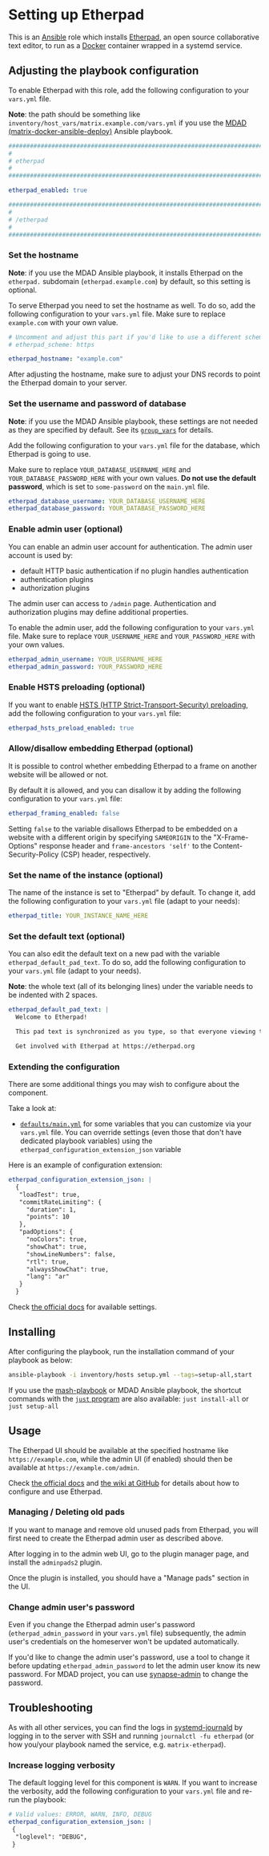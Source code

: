 <!--
SPDX-FileCopyrightText: 2021 Béla Becker
SPDX-FileCopyrightText: 2021 - 2024 Slavi Pantaleev
SPDX-FileCopyrightText: 2021 pushytoxin
SPDX-FileCopyrightText: 2022 Jim Myhrberg
SPDX-FileCopyrightText: 2022 Nikita Chernyi
SPDX-FileCopyrightText: 2022 felixx9
SPDX-FileCopyrightText: 2024 - 2025 Suguru Hirahara

SPDX-License-Identifier: AGPL-3.0-or-later
-->

# Setting up Etherpad

This is an [Ansible](https://www.ansible.com/) role which installs [Etherpad](https://etherpad.org), an open source collaborative text editor, to run as a [Docker](https://www.docker.com/) container wrapped in a systemd service.

## Adjusting the playbook configuration

To enable Etherpad with this role, add the following configuration to your `vars.yml` file.

**Note**: the path should be something like `inventory/host_vars/matrix.example.com/vars.yml` if you use the [MDAD (matrix-docker-ansible-deploy)](https://github.com/spantaleev/matrix-docker-ansible-deploy) Ansible playbook.

```yaml
########################################################################
#                                                                      #
# etherpad                                                             #
#                                                                      #
########################################################################

etherpad_enabled: true

########################################################################
#                                                                      #
# /etherpad                                                            #
#                                                                      #
########################################################################
```

### Set the hostname

**Note**: if you use the MDAD Ansible playbook, it installs Etherpad on the `etherpad.` subdomain (`etherpad.example.com`) by default, so this setting is optional.

To serve Etherpad you need to set the hostname as well. To do so, add the following configuration to your `vars.yml` file. Make sure to replace `example.com` with your own value.

```yaml
# Uncomment and adjust this part if you'd like to use a different scheme than the default
# etherpad_scheme: https

etherpad_hostname: "example.com"
```

After adjusting the hostname, make sure to adjust your DNS records to point the Etherpad domain to your server.

### Set the username and password of database

**Note**: if you use the MDAD Ansible playbook, these settings are not needed as they are specified by default. See its [`group_vars`](https://github.com/spantaleev/matrix-docker-ansible-deploy/blob/master/group_vars/matrix_servers) for details.

Add the following configuration to your `vars.yml` file for the database, which Etherpad is going to use.

Make sure to replace `YOUR_DATABASE_USERNAME_HERE` and `YOUR_DATABASE_PASSWORD_HERE` with your own values. **Do not use the default password**, which is set to `some-password` on the `main.yml` file.

```yaml
etherpad_database_username: YOUR_DATABASE_USERNAME_HERE
etherpad_database_password: YOUR_DATABASE_PASSWORD_HERE
```

### Enable admin user (optional)

You can enable an admin user account for authentication. The admin user account is used by:
  - default HTTP basic authentication if no plugin handles authentication
  - authentication plugins
  - authorization plugins

The admin user can access to `/admin` page. Authentication and authorization plugins may define additional properties.

To enable the admin user, add the following configuration to your `vars.yml` file. Make sure to replace `YOUR_USERNAME_HERE` and `YOUR_PASSWORD_HERE` with your own values.

```yaml
etherpad_admin_username: YOUR_USERNAME_HERE
etherpad_admin_password: YOUR_PASSWORD_HERE
```

### Enable HSTS preloading (optional)

If you want to enable [HSTS (HTTP Strict-Transport-Security) preloading](https://developer.mozilla.org/en-US/docs/Web/HTTP/Headers/Strict-Transport-Security#preloading_strict_transport_security), add the following configuration to your `vars.yml` file:

```yaml
etherpad_hsts_preload_enabled: true
```

### Allow/disallow embedding Etherpad (optional)

It is possible to control whether embedding Etherpad to a frame on another website will be allowed or not.

By default it is allowed, and you can disallow it by adding the following configuration to your `vars.yml` file:

```yaml
etherpad_framing_enabled: false
```

Setting `false` to the variable disallows Etherpad to be embedded on a website with a different origin by specifying `SAMEORIGIN` to the "X-Frame-Options" response header and `frame-ancestors 'self'` to the Content-Security-Policy (CSP) header, respectively.

### Set the name of the instance (optional)

The name of the instance is set to "Etherpad" by default. To change it, add the following configuration to your `vars.yml` file (adapt to your needs):

```yaml
etherpad_title: YOUR_INSTANCE_NAME_HERE
```

### Set the default text (optional)

You can also edit the default text on a new pad with the variable `etherpad_default_pad_text`. To do so, add the following configuration to your `vars.yml` file (adapt to your needs).

**Note**: the whole text (all of its belonging lines) under the variable needs to be indented with 2 spaces.

```yaml
etherpad_default_pad_text: |
  Welcome to Etherpad!

  This pad text is synchronized as you type, so that everyone viewing this page sees the same text. This allows you to collaborate seamlessly on documents!

  Get involved with Etherpad at https://etherpad.org
```

### Extending the configuration

There are some additional things you may wish to configure about the component.

Take a look at:

- [`defaults/main.yml`](../defaults/main.yml) for some variables that you can customize via your `vars.yml` file. You can override settings (even those that don't have dedicated playbook variables) using the `etherpad_configuration_extension_json` variable

Here is an example of configuration extension:

```yaml
etherpad_configuration_extension_json: |
  {
   "loadTest": true,
   "commitRateLimiting": {
     "duration": 1,
     "points": 10
   },
   "padOptions": {
     "noColors": true,
     "showChat": true,
     "showLineNumbers": false,
     "rtl": true,
     "alwaysShowChat": true,
     "lang": "ar"
   }
  }
```

Check [the official docs](https://etherpad.org/doc/latest/) for available settings.

## Installing

After configuring the playbook, run the installation command of your playbook as below:

```sh
ansible-playbook -i inventory/hosts setup.yml --tags=setup-all,start
```

If you use the [mash-playbook](https://github.com/mother-of-all-self-hosting/mash-playbook) or MDAD Ansible playbook, the shortcut commands with the [`just` program](https://github.com/spantaleev/matrix-docker-ansible-deploy/blob/master/docs/just.md) are also available: `just install-all` or `just setup-all`

## Usage

The Etherpad UI should be available at the specified hostname like `https://example.com`, while the admin UI (if enabled) should then be available at `https://example.com/admin`.

Check [the official docs](https://etherpad.org/doc/latest/) and [the wiki at GitHub](https://github.com/ether/etherpad-lite/wiki) for details about how to configure and use Etherpad.

### Managing / Deleting old pads

If you want to manage and remove old unused pads from Etherpad, you will first need to create the Etherpad admin user as described above.

After logging in to the admin web UI, go to the plugin manager page, and install the `adminpads2` plugin.

Once the plugin is installed, you should have a "Manage pads" section in the UI.

### Change admin user's password

Even if you change the Etherpad admin user's password (`etherpad_admin_password` in your `vars.yml` file) subsequently, the admin user's credentials on the homeserver won't be updated automatically.

If you'd like to change the admin user's password, use a tool to change it before updating `etherpad_admin_password` to let the admin user know its new password. For MDAD project, you can use [synapse-admin](https://github.com/spantaleev/matrix-docker-ansible-deploy/blob/master/docs/configuring-playbook-synapse-admin.md) to change the password.

## Troubleshooting

As with all other services, you can find the logs in [systemd-journald](https://www.freedesktop.org/software/systemd/man/systemd-journald.service.html) by logging in to the server with SSH and running `journalctl -fu etherpad` (or how you/your playbook named the service, e.g. `matrix-etherpad`).

### Increase logging verbosity

The default logging level for this component is `WARN`. If you want to increase the verbosity, add the following configuration to your `vars.yml` file and re-run the playbook:

```yaml
# Valid values: ERROR, WARN, INFO, DEBUG
etherpad_configuration_extension_json: |
 {
  "loglevel": "DEBUG",
 }
```

